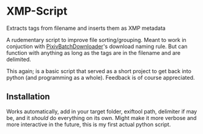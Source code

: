 # XMP-Script
Extracts tags from filename and inserts them as XMP metadata


A rudementary script to improve file sorting/grouping. Meant to work in conjuction with [PixivBatchDownloader](https://github.com/xuejianxianzun/PixivBatchDownloader)'s download naming rule. But can function with anything as long as the tags are in the filename and are delimited.

This again; is a basic script that served as a short project to get back into python (and programming as a whole). Feedback is of course appreciated.


Installation
------------
Works automatically, add in your target folder, exiftool path, delimiter if may be, and it *should* do everything on its own. Might make it more verbose and more interactive in the future, this is my first actual python script.
